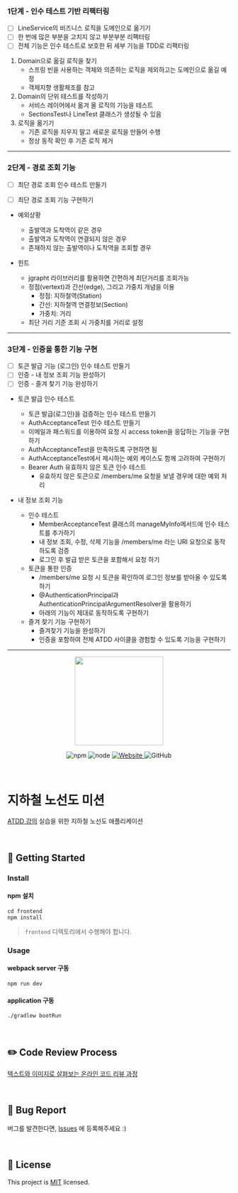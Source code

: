 ### 1단계 - 인수 테스트 기반 리팩터링
* [ ] LineService의 비즈니스 로직을 도메인으로 옮기기
* [ ] 한 번에 많은 부분을 고치지 않고 부분부분 리팩터링
* [ ] 전체 기능은 인수 테스트로 보호한 뒤 세부 기능을 TDD로 리팩터링

1. Domain으로 옮길 로직을 찾기
    * 스프링 빈을 사용하는 객체와 의존하는 로직을 제외하고는 도메인으로 옮길 예정
    * 객체지향 생활체조를 참고
2. Domain의 단위 테스트를 작성하기
    * 서비스 레이어에서 옮겨 올 로직의 기능을 테스트
    * SectionsTest나 LineTest 클래스가 생성될 수 있음
3. 로직을 옮기기
    * 기존 로직을 지우지 말고 새로운 로직을 만들어 수행
    * 정상 동작 확인 후 기존 로직 제거

----------------------------------------------------
### 2단계 - 경로 조회 기능
* [ ] 최단 경로 조회 인수 테스트 만들기
* [ ] 최단 경로 조회 기능 구현하기


* 예외상황
  * 출발역과 도착역이 같은 경우
  * 출발역과 도착역이 연결되지 않은 경우
  * 존재하지 않는 출발역이나 도착역을 조회할 경우


* 힌트
  * jgrapht 라이브러리를 활용하면 간편하게 최단거리를 조회가능
  * 정점(vertext)과 간선(edge), 그리고 가중치 개념을 이용
    * 정점: 지하철역(Station)
    * 간선: 지하철역 연결정보(Section)
    * 가중치: 거리
  * 최단 거리 기준 조회 시 가중치를 거리로 설정 

----------------------------------------------------
### 3단계 - 인증을 통한 기능 구현
* [ ] 토큰 발급 기능 (로그인) 인수 테스트 만들기
* [ ] 인증 - 내 정보 조회 기능 완성하기
* [ ] 인증 - 즐겨 찾기 기능 완성하기

* 토큰 발급 인수 테스트
  * 토큰 발급(로그인)을 검증하는 인수 테스트 만들기
  * AuthAcceptanceTest 인수 테스트 만들기
  * 이메일과 패스워드를 이용하여 요청 시 access token을 응답하는 기능을 구현하기
  * AuthAcceptanceTest을 만족하도록 구현하면 됨
  * AuthAcceptanceTest에서 제시하는 예외 케이스도 함께 고려하여 구현하기
  * Bearer Auth 유효하지 않은 토큰 인수 테스트
    * 유효하지 않은 토큰으로 /members/me 요청을 보낼 경우에 대한 예외 처리

* 내 정보 조회 기능
  * 인수 테스트
    * MemberAcceptanceTest 클래스의 manageMyInfo메서드에 인수 테스트를 추가하기
    * 내 정보 조회, 수정, 삭제 기능을 /members/me 라는 URI 요청으로 동작하도록 검증
    * 로그인 후 발급 받은 토큰을 포함해서 요청 하기
  * 토큰을 통한 인증
    * /members/me 요청 시 토큰을 확인하여 로그인 정보를 받아올 수 있도록 하기
    * @AuthenticationPrincipal과 AuthenticationPrincipalArgumentResolver을 활용하기
    * 아래의 기능이 제대로 동작하도록 구현하기 
  * 즐겨 찾기 기능 구현하기
    * 즐겨찾기 기능을 완성하기
    * 인증을 포함하여 전체 ATDD 사이클을 경험할 수 있도록 기능을 구현하기

----------------------------------------------------

<p align="center">
    <img width="200px;" src="https://raw.githubusercontent.com/woowacourse/atdd-subway-admin-frontend/master/images/main_logo.png"/>
</p>
<p align="center">
  <img alt="npm" src="https://img.shields.io/badge/npm-6.14.15-blue">
  <img alt="node" src="https://img.shields.io/badge/node-14.18.2-blue">
  <a href="https://edu.nextstep.camp/c/R89PYi5H" alt="nextstep atdd">
    <img alt="Website" src="https://img.shields.io/website?url=https%3A%2F%2Fedu.nextstep.camp%2Fc%2FR89PYi5H">
  </a>
  <img alt="GitHub" src="https://img.shields.io/github/license/next-step/atdd-subway-admin">
</p>

<br>

# 지하철 노선도 미션
[ATDD 강의](https://edu.nextstep.camp/c/R89PYi5H) 실습을 위한 지하철 노선도 애플리케이션

<br>

## 🚀 Getting Started

### Install
#### npm 설치
```
cd frontend
npm install
```
> `frontend` 디렉토리에서 수행해야 합니다.

### Usage
#### webpack server 구동
```
npm run dev
```
#### application 구동
```
./gradlew bootRun
```
<br>

## ✏️ Code Review Process
[텍스트와 이미지로 살펴보는 온라인 코드 리뷰 과정](https://github.com/next-step/nextstep-docs/tree/master/codereview)

<br>

## 🐞 Bug Report

버그를 발견한다면, [Issues](https://github.com/next-step/atdd-subway-service/issues) 에 등록해주세요 :)

<br>

## 📝 License

This project is [MIT](https://github.com/next-step/atdd-subway-service/blob/master/LICENSE.md) licensed.